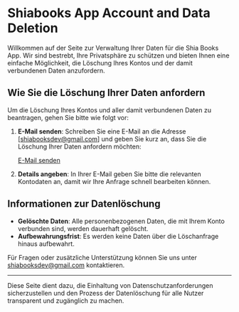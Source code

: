 # Shiabooks App Account and Data Deletion

Willkommen auf der Seite zur Verwaltung Ihrer Daten für die Shia Books App. Wir sind bestrebt, Ihre Privatsphäre zu schützen und bieten Ihnen eine einfache Möglichkeit, die Löschung Ihres Kontos und der damit verbundenen Daten anzufordern.

## Wie Sie die Löschung Ihrer Daten anfordern

Um die Löschung Ihres Kontos und aller damit verbundenen Daten zu beantragen, gehen Sie bitte wie folgt vor:

1. **E-Mail senden**: Schreiben Sie eine E-Mail an die Adresse [shiabooksdev@gmail.com] und geben Sie kurz an, dass Sie die Löschung Ihrer Daten anfordern möchten:
   
   [E-Mail senden](mailto:shiabooksdev@gmail.com?subject=L%C3%B6schen%20meiner%20Daten&body=Sehr%20geehrtes%20Shiabooks%20Team,%0A%0Abitte%20l%C3%B6schen%20Sie%20meine%20personenbezogenen%20Daten%20aus%20Ihren%20Unterlagen.%20Vielen%20Dank.%0A%0AMit%20freundlichen%20Gr%C3%BC%C3%9Fen,%0A%0A[Ihr%20Name])

2. **Details angeben**: In Ihrer E-Mail geben Sie bitte die relevanten Kontodaten an, damit wir Ihre Anfrage schnell bearbeiten können.

## Informationen zur Datenlöschung

- **Gelöschte Daten**: Alle personenbezogenen Daten, die mit Ihrem Konto verbunden sind, werden dauerhaft gelöscht.
- **Aufbewahrungsfrist**: Es werden keine Daten über die Löschanfrage hinaus aufbewahrt.

Für Fragen oder zusätzliche Unterstützung können Sie uns unter [shiabooksdev@gmail.com](mailto:shiabooksdev@gmail.com) kontaktieren.

---

Diese Seite dient dazu, die Einhaltung von Datenschutzanforderungen sicherzustellen und den Prozess der Datenlöschung für alle Nutzer transparent und zugänglich zu machen.
